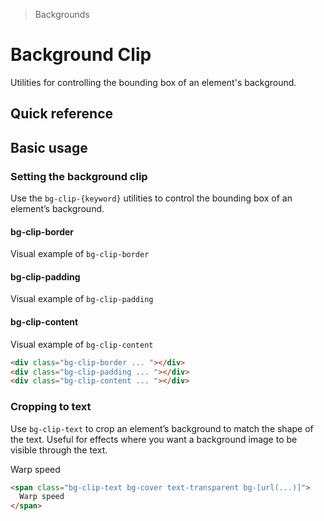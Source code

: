 > Backgrounds

# Background Clip

Utilities for controlling the bounding box of an element's background.

## Quick reference

<qr-table />

## Basic usage

### Setting the background clip
Use the `bg-clip-{keyword}` utilities to control the bounding box of an element’s background.

<example-container>
  <div class="grid sm:grid-cols-3 gap-24 sm:justify-around">
    <div class="flex flex-col justify-self-center place-items-center">
      <h4 class="pd-font-mono">bg-clip-border</h4>
      <div class="w-128 h-128 bg-clip-border p-16 rounded-8 pd-shadow-lg pd-bg-indigo-500 border-8 pd-border-white/50 border-dashed"><span class="sr-only">Visual example of <code>bg-clip-border</code></span></div>
    </div>
    <div class="flex flex-col justify-self-center place-items-center">
      <h4 class="pd-font-mono">bg-clip-padding</h4>
      <div class="w-128 h-128 bg-clip-padding p-16 rounded-8 pd-shadow-lg pd-bg-indigo-500 border-8 pd-border-indigo-500/50 border-dashed"><span class="sr-only">Visual example of <code>bg-clip-padding</code></span></div>
    </div>
    <div class="flex flex-col justify-self-center place-items-center">
      <h4 class="pd-font-mono">bg-clip-content</h4>
      <div class="w-128 h-128 bg-clip-content p-16 rounded-8 pd-bg-indigo-500 border-8 pd-border-indigo-500/50 border-dashed"><span class="sr-only">Visual example of <code>bg-clip-content</code></span></div>
    </div>
  </div>
</example-container>

```html
<div class="bg-clip-border ... "></div>
<div class="bg-clip-padding ... "></div>
<div class="bg-clip-content ... "></div>
```

### Cropping to text
Use `bg-clip-text` to crop an element’s background to match the shape of the text. Useful for effects where you want a background image to be visible through the text.

<example-container>
  <div class="text-xxxl font-bold text-center">
    <span class="bg-clip-text bg-cover text-transparent bg-[url(/tech-docs/classes/office-warping.png)]">
      Warp speed
    </span>
  </div>
</example-container>

```html
<span class="bg-clip-text bg-cover text-transparent bg-[url(...)]">
  Warp speed
</span>
```


